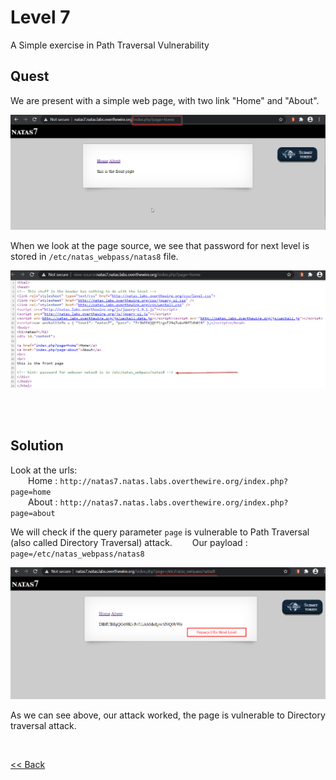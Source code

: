 # Level 7
A Simple exercise in Path Traversal Vulnerability

## Quest
We are present with a simple web page, with two link "Home" and "About". 

![Level 7 Image](./images/Level7.png)

When we look at the page source, we see that password for next level is stored in `/etc/natas_webpass/natas8` file.

![Level 7.1 Image](./images/Level7.1.png)

<br/>
<br/>

## Solution
Look at the urls:<br/>
  Home  : `http://natas7.natas.labs.overthewire.org/index.php?page=home`<br/>
  About : `http://natas7.natas.labs.overthewire.org/index.php?page=about`<br/>
  
We will check if the query parameter `page` is vulnerable to Path Traversal (also called Directory Traversal) attack.
  Our payload :  `page=/etc/natas_webpass/natas8`

![Level 7 Solution](./images/Level7_solution.png)

As we can see above, our attack worked, the page is vulnerable to Directory traversal attack.

<br/>

[<< Back](https://grey-fish.github.io/Natas/index.html)
